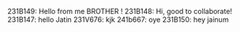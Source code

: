 231B149: Hello from me BROTHER !
231B148: Hi, good to collaborate!
231B147: hello Jatin
231V676: kjk
241b667: oye
231B150: hey jainum
